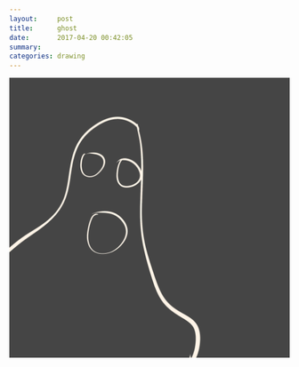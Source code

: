 ```yaml
---
layout:     post
title:      ghost
date:       2017-04-20 00:42:05
summary:    
categories: drawing
---
```

![ghost](/images/diary/ghost.png "...")
